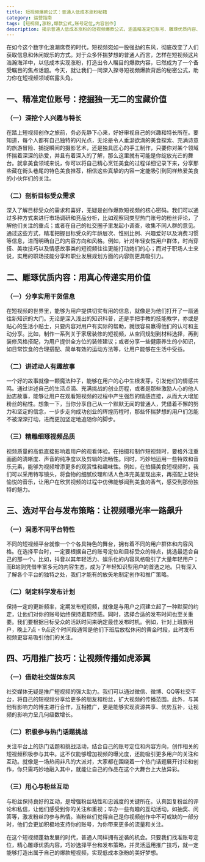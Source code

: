 ```yaml
---
title: 短视频爆款公式：普通人低成本涨粉秘籍
category: 运营指南
tags: [短视频,涨粉,爆款公式,账号定位,内容创作]
description: 揭示普通人低成本涨粉的短视频爆款公式，涵盖精准定位账号、雕琢优质内容、选对平台与发布策略以及巧用推广技巧等内容，助力打造爆款短视频。
---
```


在如今这个数字化浪潮席卷的时代，短视频宛如一股强劲的东风，彻底改变了人们获取信息和休闲娱乐的方式。对于众多怀揣梦想的普通人而言，怎样在短视频这片浩瀚海洋中，以低成本实现涨粉，打造出令人瞩目的爆款内容，已然成为了一个备受瞩目的焦点话题。今天，就让我们一同深入探寻短视频爆款背后的秘密公式，助力你在短视频领域崭露头角。

## 一、精准定位账号：挖掘独一无二的宝藏价值

### （一）深挖个人兴趣与特长
在踏上短视频创作之旅前，务必先静下心来，好好审视自己的兴趣和特长所在。要知道，每个人都有自己独特的闪光点，无论是令人垂涎欲滴的美食探索、充满诗意的旅游冒险、捕捉瞬间的摄影艺术，还是独具匠心的手工制作，只要你对某个领域怀揣着深深的热爱，并且有着深入的了解，那么这里就有可能是你绽放光芒的舞台。就拿美食领域来说，你可以将自己精心烹饪美食的过程详细记录下来，分享那些藏在街头巷尾的特色美食推荐，相信这些真挚的内容一定能吸引到同样热爱美食的小伙伴们的关注。

### （二）剖析目标受众需求
深入了解目标受众的需求和喜好，无疑是创作爆款短视频的核心密码。我们可以通过多种方式来进行市场调研和竞品分析，比如观察同类型热门账号的粉丝评论，了解他们关注的重点；或者在自己的社交圈子里发起小调查，收集不同人群的意见。通过这些方式，精准把握目标受众的年龄层次、性别比例、兴趣爱好以及消费习惯等信息，进而明确自己的内容方向和风格。例如，针对年轻女性用户群体，时尚穿搭、美妆技巧以及情感故事类的短视频往往更能打动她们的心；而对于职场人士来说，实用的职场技能分享和职业发展规划方面的内容则更具吸引力。

## 二、雕琢优质内容：用真心传递实用价值

### （一）分享实用干货信息
在短视频的世界里，能够为用户提供切实有用的信息，就像是为他们打开了一扇通往新知识的大门。无论是深入浅出的知识科普，还是手把手教的技能教学，亦或是贴心的生活小贴士，只要内容对用户有实际的帮助，就很容易赢得他们的认可和主动分享。比如，制作一系列关于家居装修的短视频，从空间规划到材料选择，再到装修风格搭配，为用户提供全方位的装修建议；或者分享一些健康养生的小知识，如日常饮食的合理搭配、简单有效的运动方法等，让用户能够在生活中受益。

### （二）讲述动人有趣故事
一个好的故事就像一颗魔法种子，能够在用户的心中生根发芽，引发他们的情感共鸣。通过讲述自己的生活点滴、充满挑战的创业历程，或者是那些激励人心的他人励志故事，能够让用户在观看短视频的过程中产生强烈的情感连接，从而大大增加粉丝的粘性。想象一下，当你分享自己从一个默默无闻的普通人，凭借着不懈的努力和坚定的信念，一步步走向成功创业的辉煌历程时，那些怀揣梦想的用户们怎能不被深深打动，进而更加坚定地追随你的脚步。

### （三）精雕细琢视频品质
视频质量的高低直接影响着用户的观看体验。在拍摄和制作短视频时，要格外注重画面的清晰度、声音的纯净度以及剪辑的流畅性。同时，巧妙地运用一些特效和音乐元素，能够为视频增添更多的观赏性和趣味性。例如，在拍摄美食短视频时，我们可以采用特写镜头，将食物的细腻纹理和诱人色泽完美呈现出来，再搭配上轻快愉悦的音乐，让用户在欣赏视频的过程中仿佛能够闻到美食的香气，感受到那份独特的魅力。

## 三、选对平台与发布策略：让视频曝光率一路飙升

### （一）洞悉不同平台特性
不同的短视频平台就像一个个各具特色的舞台，拥有着不同的用户群体和内容风格。在选择平台时，一定要根据自己的账号定位和目标受众的特点，挑选最适合自己的那一个。比如，抖音以其年轻活力、娱乐化的内容风格吸引了大量年轻用户；而B站则凭借丰富多元的内容生态，成为了年轻知识型用户的首选之地。只有深入了解各个平台的独特之处，我们才能有的放矢地制定创作和推广策略。

### （二）制定科学发布计划
保持一定的更新频率，定期发布短视频，就像是与用户之间建立起了一种默契的约定，让他们对你的账号始终保持着期待感。同时，选择合适的发布时间也至关重要。我们要根据目标受众的活跃时间来确定最佳发布时机。例如，针对上班族用户，晚上7点 - 9点这个时间段通常是他们下班后放松休闲的黄金时段，此时发布视频更容易吸引他们的关注。

## 四、巧用推广技巧：让视频传播如虎添翼

### （一）借助社交媒体东风
社交媒体无疑是推广短视频的强大助力。我们可以通过微信、微博、QQ等社交平台，将自己的短视频分享给更多的朋友和粉丝，扩大视频的传播范围。此外，与其他有影响力的博主进行合作，互相推广，更是能够实现资源共享、优势互补，让视频的影响力呈几何级数增长。

### （二）积极参与热门话题挑战
关注平台上的热门话题和挑战活动，结合自己的账号定位和内容方向，创作相关的短视频积极参与其中。这不仅能够增加视频的曝光度，还能吸引更多用户的关注和互动。就像是一场热闹非凡的大派对，大家都在围绕着一个热门话题展开讨论和创作，你只需巧妙地融入其中，就能让自己的作品在这个大舞台上大放异彩。

### （三）用心与粉丝互动
与粉丝保持良好的互动，是增强粉丝粘性和忠诚度的关键所在。认真回复粉丝的评论和私信，让他们感受到你的关注和重视；举办一些有趣的互动活动，如抽奖、问答等，激发粉丝的参与热情。当粉丝们觉得自己是你视频创作中不可或缺的一部分时，他们会更加积极地支持你的账号，为你带来更多的流量和关注。

在这个短视频蓬勃发展的时代，普通人同样拥有逆袭的机会。只要我们找准账号定位，精心雕琢优质内容，巧妙选择平台和发布策略，并灵活运用推广技巧，就一定能够打造出属于自己的爆款短视频，实现低成本涨粉的美好梦想。